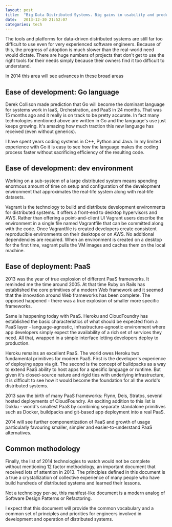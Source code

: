 ```yaml
---
layout: post
title:  "Big Data Distributed Systems. Big gains in usability and productivity in 2014."
date:   2013-12-30 21:52:07
categories: tech
---
```

The tools and platforms for data-driven distributed systems are still far too difficult to use even for very experienced software engineers. Because of this, the progress of adoption is much slower than the real-world need would dictate. There are huge numbers of projects that don't get to use the right tools for their needs simply because their owners find it too difficult to understand.

In 2014 this area will see advances in these broad areas

## Ease of development: Go language
Derek Collison made prediction that Go will become the dominant language for systems work in IaaS, Orchestration, and PaaS in 24 months. That was 15 months ago and it really is on track to be pretty accurate. In fact many technologies mentioned above are written in Go and the language's use just keeps growing. It's amazing how much traction this new language has received (even without generics).

I have spent years coding systems in C++, Python and Java. In my limited experience with Go it is easy to see how the language makes the coding process faster without sacrificing efficiency of the resulting code.

## Ease of development: dev environment
Working on a sub-system of a large distributed system means spending enormous amount of time on setup and configuration of the development environment that approximates the real-life system along with real-life datasets.

Vagrant is the technology to build and distribute development environments for distributed systems. It offers a front-end to desktop hypervisors and AWS. Rather than offering a point-and-client UI Vagrant users describe the environment in a single file named Vagrantfile that can be committed along with the code. Once Vagrantfile is created developers create consistent reproducible environments on their desktops or on AWS. No additional dependencies are required. When an environment is created on a desktop for the first time, vagrant pulls the VM images and caches them on the local machine. 

## Ease of deployment: PaaS
2013 was the year of true explosion of different PaaS frameworks. It reminded me the time around 2005. At that time Ruby on Rails has established the core primitives of a modern Web framework and it seemed that the innovation around Web frameworks has been complete. The opposed happened - there was a true explosion of smaller more specific frameworks.

Same is happening today with PaaS. Heroku and CloudFoundry has established the basic characteristics of what should be expected from a PaaS layer - language-agnostic, infrastructure-agnostic environment where app developers simply expect the availability of a rich set of services they need. All that, wrapped in a simple interface letting developers deploy to production.

Heroku remains an excellent PaaS. The world owes Heroku two fundamental primitives for modern PaaS. First is the developer's experience of deploying apps via git. The second is the concept of buildpacks as a way to extend PaaS ability to host apps for a specific language or runtime. But given it's closed-source nature and rigid ties with underlying infrastructure, it is difficult to see how it would become the foundation for all the world's distributed systems.

2013 saw the birth of many PaaS frameworks: Flynn, Deis, Stratos, several hosted deployments of CloudFoundry. An exciting addition to this list is Dokku - world's smallest PaaS by combining separate standalone primitives such as Docker, buildpacks and git-based app deployment into a real PaaS.

2014 will see further componentization of PaaS and growth of usage particularly favouring smaller, simpler and easier-to-understand PaaS alternatives.

## Common methodology
Finally, the list of 2014 technologies to watch would not be complete without mentioning 12 factor methodology, an important document that received lots of attention in 2013. The principles defined in this document is a true a crystallization of collective experience of many people who have build hundreds of distributed systems and learned their lessons.

Not a technology per-se, this manifest-like document is a modern analog of Software Design Patterns or Refactoring. 

I expect that this document will provide the common vocabulary and a common set of principles and priorities for engineers involved in development and operation of distributed systems.